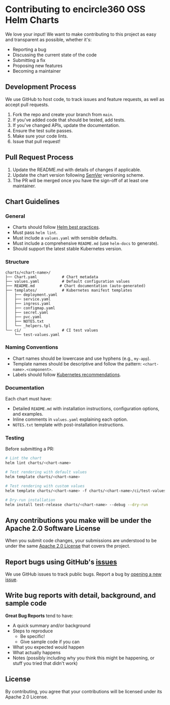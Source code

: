 # Contributing to encircle360 OSS Helm Charts

We love your input! We want to make contributing to this project as easy and transparent as possible, whether it's:

- Reporting a bug
- Discussing the current state of the code
- Submitting a fix
- Proposing new features
- Becoming a maintainer

## Development Process

We use GitHub to host code, to track issues and feature requests, as well as accept pull requests.

1. Fork the repo and create your branch from `main`.
2. If you've added code that should be tested, add tests.
3. If you've changed APIs, update the documentation.
4. Ensure the test suite passes.
5. Make sure your code lints.
6. Issue that pull request!

## Pull Request Process

1. Update the README.md with details of changes if applicable.
2. Update the chart version following [SemVer](https://semver.org/) versioning scheme.
3. The PR will be merged once you have the sign-off of at least one maintainer.

## Chart Guidelines

### General

- Charts should follow [Helm best practices](https://helm.sh/docs/chart_best_practices/).
- Must pass `helm lint`.
- Must include a `values.yaml` with sensible defaults.
- Must include a comprehensive `README.md` (use `helm-docs` to generate).
- Should support the latest stable Kubernetes version.

### Structure

```
charts/<chart-name>/
├── Chart.yaml           # Chart metadata
├── values.yaml          # Default configuration values
├── README.md           # Chart documentation (auto-generated)
├── templates/           # Kubernetes manifest templates
│   ├── deployment.yaml
│   ├── service.yaml
│   ├── ingress.yaml
│   ├── configmap.yaml
│   ├── secret.yaml
│   ├── pvc.yaml
│   ├── NOTES.txt
│   └── _helpers.tpl
└── ci/                  # CI test values
    └── test-values.yaml
```

### Naming Conventions

- Chart names should be lowercase and use hyphens (e.g., `my-app`).
- Template names should be descriptive and follow the pattern: `<chart-name>.<component>`.
- Labels should follow [Kubernetes recommendations](https://kubernetes.io/docs/concepts/overview/working-with-objects/common-labels/).

### Documentation

Each chart must have:
- Detailed `README.md` with installation instructions, configuration options, and examples.
- Inline comments in `values.yaml` explaining each option.
- `NOTES.txt` template with post-installation instructions.

### Testing

Before submitting a PR:

```bash
# Lint the chart
helm lint charts/<chart-name>

# Test rendering with default values
helm template charts/<chart-name>

# Test rendering with custom values
helm template charts/<chart-name> -f charts/<chart-name>/ci/test-values.yaml

# Dry-run installation
helm install test-release charts/<chart-name> --debug --dry-run
```

## Any contributions you make will be under the Apache 2.0 Software License

When you submit code changes, your submissions are understood to be under the same [Apache 2.0 License](http://www.apache.org/licenses/LICENSE-2.0) that covers the project.

## Report bugs using GitHub's [issues](https://github.com/encircle360-oss/helm-charts/issues)

We use GitHub issues to track public bugs. Report a bug by [opening a new issue](https://github.com/encircle360-oss/helm-charts/issues/new).

## Write bug reports with detail, background, and sample code

**Great Bug Reports** tend to have:

- A quick summary and/or background
- Steps to reproduce
  - Be specific!
  - Give sample code if you can
- What you expected would happen
- What actually happens
- Notes (possibly including why you think this might be happening, or stuff you tried that didn't work)

## License

By contributing, you agree that your contributions will be licensed under its Apache 2.0 License.
